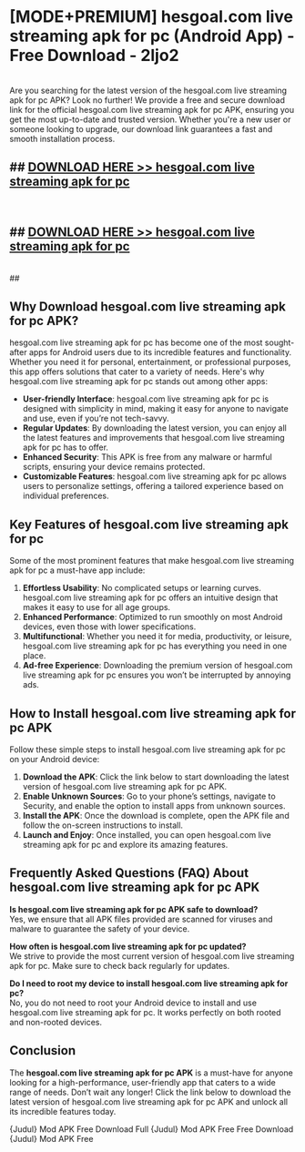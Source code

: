 # [MODE+PREMIUM] hesgoal.com live streaming apk for pc (Android App) - Free Download - 2ljo2 <br>
<br>
Are you searching for the latest version of the hesgoal.com live streaming apk for pc APK? Look no further! We provide a free and secure download link for the official hesgoal.com live streaming apk for pc APK, ensuring you get the most up-to-date and trusted version. Whether you're a new user or someone looking to upgrade, our download link guarantees a fast and smooth installation process.


## ##  [DOWNLOAD HERE >> hesgoal.com live streaming apk for pc](http://freeplayer.one?title=hesgoal.com_live_streaming_apk_for_pc&ref=git)
  <br>

##  ## [DOWNLOAD HERE >> hesgoal.com live streaming apk for pc](http://freeplayer.one?title=hesgoal.com_live_streaming_apk_for_pc&ref=git)
  <br>
  ##



## Why Download hesgoal.com live streaming apk for pc APK?

hesgoal.com live streaming apk for pc has become one of the most sought-after apps for Android users due to its incredible features and functionality. Whether you need it for personal, entertainment, or professional purposes, this app offers solutions that cater to a variety of needs. Here's why hesgoal.com live streaming apk for pc stands out among other apps:

- **User-friendly Interface**: hesgoal.com live streaming apk for pc is designed with simplicity in mind, making it easy for anyone to navigate and use, even if you’re not tech-savvy.
- **Regular Updates**: By downloading the latest version, you can enjoy all the latest features and improvements that hesgoal.com live streaming apk for pc has to offer.
- **Enhanced Security**: This APK is free from any malware or harmful scripts, ensuring your device remains protected.
- **Customizable Features**: hesgoal.com live streaming apk for pc allows users to personalize settings, offering a tailored experience based on individual preferences.

## Key Features of hesgoal.com live streaming apk for pc

Some of the most prominent features that make hesgoal.com live streaming apk for pc a must-have app include:

1. **Effortless Usability**: No complicated setups or learning curves. hesgoal.com live streaming apk for pc offers an intuitive design that makes it easy to use for all age groups.
2. **Enhanced Performance**: Optimized to run smoothly on most Android devices, even those with lower specifications.
3. **Multifunctional**: Whether you need it for media, productivity, or leisure, hesgoal.com live streaming apk for pc has everything you need in one place.
4. **Ad-free Experience**: Downloading the premium version of hesgoal.com live streaming apk for pc ensures you won’t be interrupted by annoying ads.

## How to Install hesgoal.com live streaming apk for pc APK

Follow these simple steps to install hesgoal.com live streaming apk for pc on your Android device:

1. **Download the APK**: Click the link below to start downloading the latest version of hesgoal.com live streaming apk for pc APK.
2. **Enable Unknown Sources**: Go to your phone’s settings, navigate to Security, and enable the option to install apps from unknown sources.
3. **Install the APK**: Once the download is complete, open the APK file and follow the on-screen instructions to install.
4. **Launch and Enjoy**: Once installed, you can open hesgoal.com live streaming apk for pc and explore its amazing features.

## Frequently Asked Questions (FAQ) About hesgoal.com live streaming apk for pc APK

**Is hesgoal.com live streaming apk for pc APK safe to download?**  
Yes, we ensure that all APK files provided are scanned for viruses and malware to guarantee the safety of your device.

**How often is hesgoal.com live streaming apk for pc updated?**  
We strive to provide the most current version of hesgoal.com live streaming apk for pc. Make sure to check back regularly for updates.

**Do I need to root my device to install hesgoal.com live streaming apk for pc?**  
No, you do not need to root your Android device to install and use hesgoal.com live streaming apk for pc. It works perfectly on both rooted and non-rooted devices.

## Conclusion

The **hesgoal.com live streaming apk for pc APK** is a must-have for anyone looking for a high-performance, user-friendly app that caters to a wide range of needs. Don’t wait any longer! Click the link below to download the latest version of hesgoal.com live streaming apk for pc APK and unlock all its incredible features today.

{Judul} Mod APK Free
Download Full {Judul} Mod APK Free
Free Download {Judul} Mod APK Free

